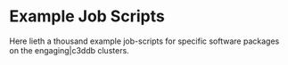 Example Job Scripts
===================

Here lieth a thousand example job-scripts for specific
software packages on the engaging|c3ddb clusters. 


